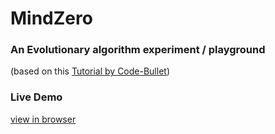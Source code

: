 # MindZero
### An Evolutionary algorithm experiment / playground

(based on this [Tutorial by Code-Bullet](https://github.com/Code-Bullet/Smart-Dots-Genetic-Algorithm-Tutorial))


### Live Demo
[view in browser](https://jacksbox.github.io/MindZero/)